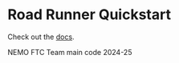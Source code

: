# Road Runner Quickstart

Check out the [docs](https://rr.brott.dev/docs/v1-0/tuning/).

NEMO FTC Team main code 2024-25
